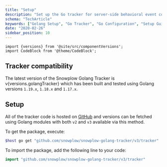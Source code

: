 ```yaml
---
title: "Setup"
description: "Set up the Go tracker for server-side behavioral event collection in Go applications and services."
schema: "TechArticle"
keywords: ["Golang Setup", "Go Tracker", "Go Configuration", "Setup Guide", "Go Analytics", "Golang Integration"]
date: "2020-02-26"
sidebar_position: 10
---
```


```mdx-code-block
import {versions} from '@site/src/componentVersions';
import CodeBlock from '@theme/CodeBlock';
```

## Tracker compatibility

<p>The latest version of the Snowplow Golang Tracker is v{versions.golangTracker} which has been built and tested using Golang versions <code>1.19.x</code>, <code>1.18.x</code> and <code>1.17.x</code>.</p>

## Setup

All of the tracker code is hosted on [GitHub](https://github.com/snowplow/snowplow-golang-tracker) and versions can be fetched using Golang modules with both `v2` and `v3` available via this method.

To get the package, execute:

```bash
$host go get "github.com/snowplow/snowplow-golang-tracker/v3/tracker"
```

To import the package, add the following line to your code:

```go
import "github.com/snowplow/snowplow-golang-tracker/v3/tracker"
```
